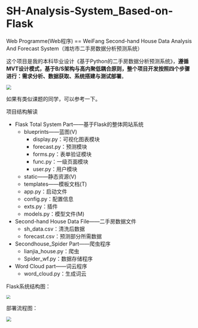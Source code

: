 # SH-Analysis-System_Based-on-Flask

Web Programme(Web程序) == WeiFang Second-hand House Data Analysis And Forecast System（潍坊市二手房数据分析预测系统）

这个项目是我的本科毕业设计《基于Python的二手房数据分析预测系统》，**遵循MVT设计模式，基于B/S架构与高内聚低耦合原则，整个项目开发按照四个步骤进行：需求分析、数据获取、系统搭建与测试部署**。

<img src="https://duojiyun-storage.xn--l3q92w0lc.xyz/2023/05/27/7c2b53d9eb810313078a83e22086ffc6.png" style="zoom: 80%;" />

如果有类似课题的同学，可以参考一下。

项目结构解读

- Flask Total System Part——基于Flask的整体网站系统
  - blueprints——蓝图(V)
    - display.py：可视化图表模块
    - forecast.py：预测模块
    - forms.py：表单验证模块
    - func.py：一级页面模块
    - user.py：用户模块
  - static——静态资源(V)
  - templates——模板文档(T)
  - app.py：启动文件
  - config.py：配置信息
  - exts.py：插件
  - models.py：模型文件(M)
- Second-hand House Data File——二手房数据文件
  - sh_data.csv：清洗后数据
  - forecast.csv：预测部分所需数据
- Secondhouse_Spider Part——爬虫程序
  - lianjia_house.py：爬虫
  - Spider_wf.py：数据存储程序
- Word Cloud part——词云程序
  - word_cloud.py：生成词云



Flask系统结构图：

<img src="https://duojiyun-storage.xn--l3q92w0lc.xyz/2023/05/27/395ceb6997365c81edecc9e594ccac3a.png" style="zoom: 67%;" />



部署流程图：

<img src="https://duojiyun-storage.xn--l3q92w0lc.xyz/2023/05/27/7a7027bc9ac0249b531635e83e38b0dc.png" style="zoom:80%;" />



